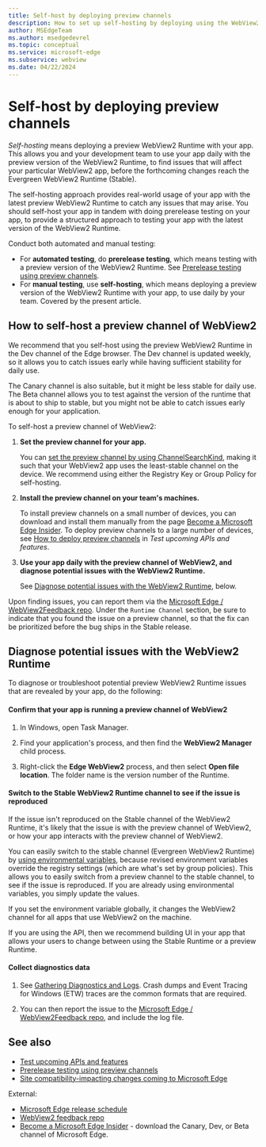 ```yaml
---
title: Self-host by deploying preview channels
description: How to set up self-hosting by deploying using the WebView2 preview channels, which are the Insider preview channels of Microsoft Edge (Canary, Dev, and Beta).
author: MSEdgeTeam
ms.author: msedgedevrel
ms.topic: conceptual
ms.service: microsoft-edge
ms.subservice: webview
ms.date: 04/22/2024
---
```

# Self-host by deploying preview channels

_Self-hosting_ means deploying a preview WebView2 Runtime with your app.  This allows you and your development team to use your app daily with the preview version of the WebView2 Runtime, to find issues that will affect your particular WebView2 app, before the forthcoming changes reach the Evergreen WebView2 Runtime (Stable).

The self-hosting approach provides real-world usage of your app with the latest preview WebView2 Runtime to catch any issues that may arise.  You should self-host your app in tandem with doing prerelease testing on your app, to provide a structured approach to testing your app with the latest version of the WebView2 Runtime.

Conduct both automated and manual testing:
* For **automated testing**, do **prerelease testing**, which means testing with a preview version of the WebView2 Runtime.  See [Prerelease testing using preview channels](./prerelease-testing.md).
* For **manual testing**, use **self-hosting**, which means deploying a preview version of the WebView2 Runtime with your app, to use daily by your team.  Covered by the present article.


<!-- ====================================================================== -->
## How to self-host a preview channel of WebView2

We recommend that you self-host using the preview WebView2 Runtime in the Dev channel of the Edge browser.  The Dev channel is updated weekly, so it allows you to catch issues early while having sufficient stability for daily use.

The Canary channel is also suitable, but it might be less stable for daily use.  The Beta channel allows you to test against the version of the runtime that is about to ship to stable, but you might not be able to catch issues early enough for your application.


To self-host a preview channel of WebView2:

1. **Set the preview channel for your app.**

   You can [set the preview channel by using ChannelSearchKind](./set-preview-channel.md#switching-the-channel-search-order-recommended), making it such that your WebView2 app uses the least-stable channel on the device. We recommend using either the Registry Key or Group Policy for self-hosting.

1. **Install the preview channel on your team's machines.**

   To install preview channels on a small number of devices, you can download and install them manually from the page [Become a Microsoft Edge Insider](https://www.microsoft.com/edge/download/insider).  To deploy preview channels to a large number of devices, see [How to deploy preview channels](./set-preview-channel.md#how-to-deploy-preview-channels) in _Test upcoming APIs and features_.

1. **Use your app daily with the preview channel of WebView2, and diagnose potential issues with the WebView2 Runtime.**

   See [Diagnose potential issues with the WebView2 Runtime](#diagnose-potential-issues-with-the-webview2-runtime), below.

Upon finding issues, you can report them via the [Microsoft Edge / WebView2Feedback repo](https://github.com/MicrosoftEdge/WebView2Feedback).  Under the `Runtime Channel` section, be sure to indicate that you found the issue on a preview channel, so that the fix can be prioritized before the bug ships in the Stable release.


<!-- ====================================================================== -->
## Diagnose potential issues with the WebView2 Runtime

To diagnose or troubleshoot potential preview WebView2 Runtime issues that are revealed by your app, do the following:


<!-- ------------------------------ -->
#### Confirm that your app is running a preview channel of WebView2

1. In Windows, open Task Manager.

1. Find your application's process, and then find the **WebView2 Manager** child process.

1. Right-click the **Edge WebView2** process, and then select **Open file location**.  The folder name is the version number of the Runtime.


<!-- ------------------------------ -->
#### Switch to the Stable WebView2 Runtime channel to see if the issue is reproduced

If the issue isn't reproduced on the Stable channel of the WebView2 Runtime, it's likely that the issue is with the preview channel of WebView2, or how your app interacts with the preview channel of WebView2.

You can easily switch to the stable channel (Evergreen WebView2 Runtime) by [using environmental variables](./set-preview-channel.md?tabs=environment-variable#switching-the-channel-search-order-recommended), because revised environment variables override the registry settings (which are what's set by group policies).  This allows you to easily switch from a preview channel to the stable channel, to see if the issue is reproduced.  If you are already using environmental variables, you simply update the values.

If you set the environment variable globally, it changes the WebView2 channel for all apps that use WebView2 on the machine.

If you are using the API, then we recommend building UI in your app that allows your users to change between using the Stable Runtime or a preview Runtime.


<!-- ------------------------------ -->
#### Collect diagnostics data

1. See [Gathering Diagnostics and Logs](https://github.com/MicrosoftEdge/WebView2Feedback/tree/main/diagnostics).  Crash dumps and Event Tracing for Windows (ETW) traces are the common formats that are required.

1. You can then report the issue to the [Microsoft Edge / WebView2Feedback repo](https://github.com/MicrosoftEdge/WebView2Feedback), and include the log file.


<!-- ====================================================================== -->
## See also

* [Test upcoming APIs and features](./set-preview-channel.md)
* [Prerelease testing using preview channels](./prerelease-testing.md)
* [Site compatibility-impacting changes coming to Microsoft Edge](../../web-platform/site-impacting-changes.md)

External:
* [Microsoft Edge release schedule](/deployedge/microsoft-edge-release-schedule)
* [WebView2 feedback repo](https://github.com/MicrosoftEdge/WebView2Feedback)
* [Become a Microsoft Edge Insider](https://www.microsoft.com/edge/download/insider) - download the Canary, Dev, or Beta channel of Microsoft Edge.
